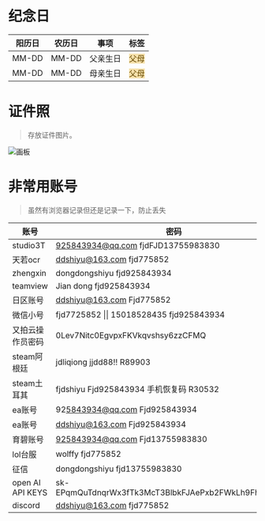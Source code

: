 # 纪念日
| **阳历日** | **农历日** | **事项** | **标签**                                                   |
| ---------- | ---------- | -------- | ---------------------------------------------------------- |
| MM-DD      | MM-DD      | 父亲生日 | <font style="background:#F6E1AC;color:#664900">父母</font> |
| MM-DD      | MM-DD      | 母亲生日 | <font style="background:#F6E1AC;color:#664900">父母</font> |

# 证件照
> 存放证件图片。
>

![画板](https://cdn.nlark.com/yuque/0/2023/jpeg/12654185/1689411957924-1052ad4b-c487-4a40-8d5c-359327ef96b9.jpeg)



# 非常用账号

> 虽然有浏览器记录但还是记录一下，防止丢失

| **账号**         | **密码**                                                       |
| ---------------- | -------------------------------------------------------------- |
| studio3T         | [925843934@qq.com](mailto:925843934@qq.com)  fjdFJD13755983830 |
| 天若ocr          | [ddshiyu@163.com](mailto:ddshiyu@163.com)  fjd775852           |
| zhengxin         | dongdongshiyu  fjd925843934                                    |
| teamview         | Jian dong  fjd925843934                                        |
| 日区账号         | [ddshiyu@163.com](mailto:ddshiyu@163.com)  Fjd775852           |
| 微信小号         | fjd7725852 \|\| 15018528435 fjd925843934                       |
| 又拍云操作员密码 | 0Lev7Nitc0EgvpxFKVkqvshsy6zzCFMQ                               |
| steam阿根廷      | jdliqiong jjdd88!! R89903                                      |
| steam土耳其      | fjdshiyu Fjd925843934  手机恢复码 R30532                       |
| ea账号           | 92[5843934@qq.com](mailto:925843934@qq.com)  Fjd925843934      |
| ea账号           | ddshiyu@163.com Fjd925843934                                   |
| 育碧账号         | 925843934@qq.com  Fjd13755983830                               |
| lol台服          | wolffy fjd775852                                               |
| 征信             | dongdongshiyu  fjd13755983830                                  |
| open AI API KEYS | 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            |
| discord          | [ddshiyu@163.com](mailto:ddshiyu@163.com)  fjd775852           |


